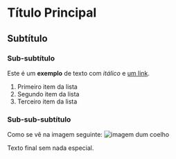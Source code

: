 # Título Principal
## Subtítulo
### Sub-subtítulo

Este é um **exemplo** de texto com *itálico* e [um link](http://www.uc.pt).

1. Primeiro item da lista
2. Segundo item da lista
3. Terceiro item da lista

### Sub-sub-subtítulo

Como se vê na imagem seguinte: ![imagem dum coelho](http://www.coellho.com)

Texto final sem nada especial.
